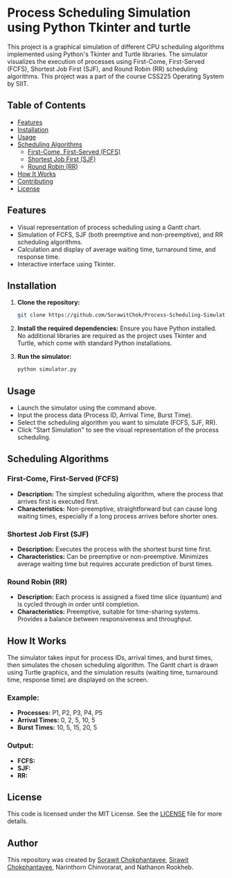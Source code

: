 # Process Scheduling Simulation using Python Tkinter and turtle
This project is a graphical simulation of different CPU scheduling algorithms implemented using Python's Tkinter and Turtle libraries. The simulator visualizes the execution of processes using First-Come, First-Served (FCFS), Shortest Job First (SJF), and Round Robin (RR) scheduling algorithms. This project was a part of the course CSS225 Operating System by SIIT.

## Table of Contents
- [Features](#features)
- [Installation](#installation)
- [Usage](#usage)
- [Scheduling Algorithms](#scheduling-algorithms)
  - [First-Come, First-Served (FCFS)](#first-come-first-served-fcfs)
  - [Shortest Job First (SJF)](#shortest-job-first-sjf)
  - [Round Robin (RR)](#round-robin-rr)
- [How It Works](#how-it-works)
- [Contributing](#contributing)
- [License](#license)

## Features
- Visual representation of process scheduling using a Gantt chart.
- Simulation of FCFS, SJF (both preemptive and non-preemptive), and RR scheduling algorithms.
- Calculation and display of average waiting time, turnaround time, and response time.
- Interactive interface using Tkinter.

## Installation

1. **Clone the repository:**
   ```sh
   git clone https://github.com/SorawitChok/Process-Scheduling-Simulation-Projec.git
   ```

2. **Install the required dependencies:**
   Ensure you have Python installed. No additional libraries are required as the project uses Tkinter and Turtle, which come with standard Python installations.

3. **Run the simulator:**
   ```sh
   python simulator.py
   ```

## Usage
- Launch the simulator using the command above.
- Input the process data (Process ID, Arrival Time, Burst Time).
- Select the scheduling algorithm you want to simulate (FCFS, SJF, RR).
- Click "Start Simulation" to see the visual representation of the process scheduling.

## Scheduling Algorithms
### First-Come, First-Served (FCFS)
- **Description:** The simplest scheduling algorithm, where the process that arrives first is executed first.
- **Characteristics:** Non-preemptive, straightforward but can cause long waiting times, especially if a long process arrives before shorter ones.

### Shortest Job First (SJF)
- **Description:** Executes the process with the shortest burst time first.
- **Characteristics:** Can be preemptive or non-preemptive. Minimizes average waiting time but requires accurate prediction of burst times.

### Round Robin (RR)
- **Description:** Each process is assigned a fixed time slice (quantum) and is cycled through in order until completion.
- **Characteristics:** Preemptive, suitable for time-sharing systems. Provides a balance between responsiveness and throughput.

## How It Works
The simulator takes input for process IDs, arrival times, and burst times, then simulates the chosen scheduling algorithm. The Gantt chart is drawn using Turtle graphics, and the simulation results (waiting time, turnaround time, response time) are displayed on the screen.

### Example:
- **Processes:** P1, P2, P3, P4, P5
- **Arrival Times:** 0, 2, 5, 10, 5
- **Burst Times:** 10, 5, 15, 20, 5

### Output:

- **FCFS:** 
- **SJF:** 
- **RR:** 


## License
This code is licensed under the MIT License. See the [LICENSE](LICENSE) file for more details.

## Author
This repository was created by [Sorawit Chokphantavee](https://github.com/SorawitChok), [Sirawit Chokphantavee](https://github.com/SirawitC), Narinthorn Chinvorarat, and Nathanon Rookheb.
